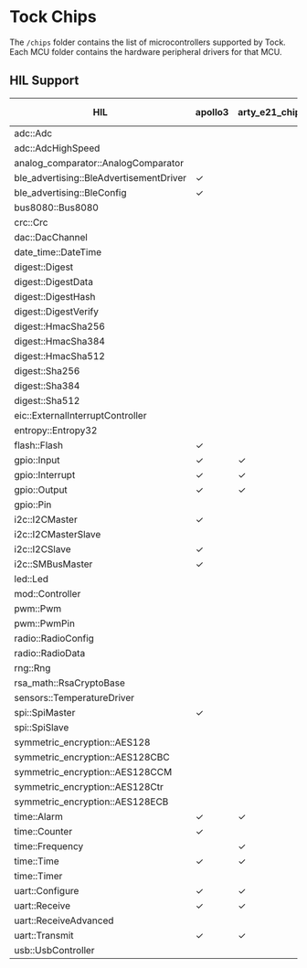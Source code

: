 Tock Chips
==========

The `/chips` folder contains the list of microcontrollers supported by Tock.
Each MCU folder contains the hardware peripheral drivers for that MCU.



HIL Support
-----------

<!--START OF HIL SUPPORT-->

| HIL                                     | apollo3 | arty_e21_chip | e310_g002 | e310_g003 | earlgrey | esp32-c3 | imxrt10xx | litex_vexriscv | lowrisc | msp432 | nrf52832 | nrf52833 | nrf52840 | qemu_rv32_virt_chip | rp2040 | sam4l | segger | stm32f303xc | stm32f401cc | stm32f412g | stm32f429zi | stm32f446re | veer_el2 |
|-----------------------------------------|---------|---------------|-----------|-----------|----------|----------|-----------|----------------|---------|--------|----------|----------|----------|---------------------|--------|-------|--------|-------------|-------------|------------|-------------|-------------|----------|
| adc::Adc                                |         |               |           |           |          |          |           |                |         | ✓      | ✓        | ✓        | ✓        |                     | ✓      | ✓     |        | ✓           | ✓           | ✓          | ✓           | ✓           |          |
| adc::AdcHighSpeed                       |         |               |           |           |          |          |           |                |         | ✓      | ✓        | ✓        | ✓        |                     |        | ✓     |        | ✓           | ✓           | ✓          | ✓           | ✓           |          |
| analog_comparator::AnalogComparator     |         |               |           |           |          |          |           |                |         |        | ✓        | ✓        | ✓        |                     |        | ✓     |        |             |             |            |             |             |          |
| ble_advertising::BleAdvertisementDriver | ✓       |               |           |           |          |          |           |                |         |        | ✓        | ✓        | ✓        |                     |        |       |        |             |             |            |             |             |          |
| ble_advertising::BleConfig              | ✓       |               |           |           |          |          |           |                |         |        | ✓        | ✓        | ✓        |                     |        |       |        |             |             |            |             |             |          |
| bus8080::Bus8080                        |         |               |           |           |          |          |           |                |         |        |          |          |          |                     |        |       |        |             | ✓           | ✓          | ✓           | ✓           |          |
| crc::Crc                                |         |               |           |           |          |          |           |                |         |        |          |          |          |                     |        | ✓     |        |             |             |            |             |             |          |
| dac::DacChannel                         |         |               |           |           |          |          |           |                |         |        |          |          |          |                     |        | ✓     |        |             | ✓           | ✓          | ✓           | ✓           |          |
| date_time::DateTime                     |         |               |           |           |          |          |           |                |         |        |          |          |          |                     | ✓      |       |        |             |             |            | ✓           |             |          |
| digest::Digest                          |         |               |           |           |          |          |           |                | ✓       |        |          |          |          |                     |        |       |        |             |             |            |             |             |          |
| digest::DigestData                      |         |               |           |           |          |          |           |                | ✓       |        |          |          |          |                     |        |       |        |             |             |            |             |             |          |
| digest::DigestHash                      |         |               |           |           |          |          |           |                | ✓       |        |          |          |          |                     |        |       |        |             |             |            |             |             |          |
| digest::DigestVerify                    |         |               |           |           |          |          |           |                | ✓       |        |          |          |          |                     |        |       |        |             |             |            |             |             |          |
| digest::HmacSha256                      |         |               |           |           |          |          |           |                | ✓       |        |          |          |          |                     |        |       |        |             |             |            |             |             |          |
| digest::HmacSha384                      |         |               |           |           |          |          |           |                | ✓       |        |          |          |          |                     |        |       |        |             |             |            |             |             |          |
| digest::HmacSha512                      |         |               |           |           |          |          |           |                | ✓       |        |          |          |          |                     |        |       |        |             |             |            |             |             |          |
| digest::Sha256                          |         |               |           |           |          |          |           |                | ✓       |        |          |          |          |                     |        |       |        |             |             |            |             |             |          |
| digest::Sha384                          |         |               |           |           |          |          |           |                | ✓       |        |          |          |          |                     |        |       |        |             |             |            |             |             |          |
| digest::Sha512                          |         |               |           |           |          |          |           |                | ✓       |        |          |          |          |                     |        |       |        |             |             |            |             |             |          |
| eic::ExternalInterruptController        |         |               |           |           |          |          |           |                |         |        |          |          |          |                     |        | ✓     |        |             |             |            |             |             |          |
| entropy::Entropy32                      |         |               |           |           |          | ✓        |           |                | ✓       |        | ✓        | ✓        | ✓        |                     |        | ✓     |        |             | ✓           | ✓          | ✓           | ✓           |          |
| flash::Flash                            | ✓       |               |           |           |          |          |           |                | ✓       |        | ✓        | ✓        | ✓        |                     |        | ✓     |        | ✓           |             |            |             |             |          |
| gpio::Input                             | ✓       | ✓             | ✓         | ✓         |          | ✓        | ✓         |                | ✓       |        | ✓        | ✓        | ✓        | ✓                   | ✓      | ✓     |        | ✓           | ✓           | ✓          | ✓           | ✓           |          |
| gpio::Interrupt                         | ✓       | ✓             | ✓         | ✓         |          | ✓        | ✓         |                | ✓       | ✓      | ✓        | ✓        | ✓        | ✓                   | ✓      | ✓     |        | ✓           | ✓           | ✓          | ✓           | ✓           |          |
| gpio::Output                            | ✓       | ✓             | ✓         | ✓         |          | ✓        | ✓         |                | ✓       |        | ✓        | ✓        | ✓        | ✓                   | ✓      | ✓     |        | ✓           | ✓           | ✓          | ✓           | ✓           |          |
| gpio::Pin                               |         |               |           |           |          |          |           |                |         |        | ✓        | ✓        | ✓        |                     |        |       |        |             |             |            |             |             |          |
| i2c::I2CMaster                          | ✓       |               |           |           |          |          | ✓         |                | ✓       | ✓      | ✓        | ✓        | ✓        |                     | ✓      | ✓     |        | ✓           | ✓           | ✓          | ✓           | ✓           |          |
| i2c::I2CMasterSlave                     |         |               |           |           |          |          |           |                |         |        | ✓        | ✓        | ✓        |                     |        |       |        |             |             |            |             |             |          |
| i2c::I2CSlave                           | ✓       |               |           |           |          |          |           |                |         |        | ✓        | ✓        | ✓        |                     |        | ✓     |        |             |             |            |             |             |          |
| i2c::SMBusMaster                        | ✓       |               |           |           |          |          |           |                |         |        |          |          |          |                     |        |       |        |             |             |            |             |             |          |
| led::Led                                |         |               |           |           |          |          |           | ✓              |         |        |          |          |          |                     |        |       |        |             |             |            |             |             |          |
| mod::Controller                         |         |               |           |           |          |          |           |                |         |        |          |          |          |                     |        | ✓     |        |             | ✓           | ✓          | ✓           | ✓           |          |
| pwm::Pwm                                |         |               |           |           |          |          |           |                |         |        | ✓        | ✓        | ✓        |                     | ✓      |       |        |             |             |            |             |             |          |
| pwm::PwmPin                             |         |               |           |           |          |          |           |                |         |        |          |          |          |                     | ✓      |       |        |             |             |            |             |             |          |
| radio::RadioConfig                      |         |               |           |           |          |          |           |                |         |        |          |          | ✓        |                     |        |       |        |             |             |            |             |             |          |
| radio::RadioData                        |         |               |           |           |          |          |           |                |         |        |          |          | ✓        |                     |        |       |        |             |             |            |             |             |          |
| rng::Rng                                |         |               |           |           |          |          |           |                |         |        |          |          |          | ✓                   |        |       |        |             |             |            |             |             |          |
| rsa_math::RsaCryptoBase                 |         |               |           |           |          |          |           |                | ✓       |        |          |          |          |                     |        |       |        |             |             |            |             |             |          |
| sensors::TemperatureDriver              |         |               |           |           |          |          |           |                |         |        | ✓        | ✓        | ✓        |                     |        |       |        |             |             |            |             |             |          |
| spi::SpiMaster                          | ✓       |               |           |           |          |          |           |                | ✓       |        | ✓        | ✓        | ✓        |                     | ✓      | ✓     |        | ✓           | ✓           | ✓          | ✓           | ✓           |          |
| spi::SpiSlave                           |         |               |           |           |          |          |           |                |         |        |          |          |          |                     |        | ✓     |        |             |             |            |             |             |          |
| symmetric_encryption::AES128            |         |               |           |           | ✓        |          |           |                |         |        | ✓        | ✓        | ✓        |                     |        | ✓     |        |             |             |            |             |             |          |
| symmetric_encryption::AES128CBC         |         |               |           |           | ✓        |          |           |                |         |        | ✓        | ✓        | ✓        |                     |        | ✓     |        |             |             |            |             |             |          |
| symmetric_encryption::AES128CCM         |         |               |           |           |          |          |           |                |         |        | ✓        | ✓        | ✓        |                     |        |       |        |             |             |            |             |             |          |
| symmetric_encryption::AES128Ctr         |         |               |           |           | ✓        |          |           |                |         |        | ✓        | ✓        | ✓        |                     |        | ✓     |        |             |             |            |             |             |          |
| symmetric_encryption::AES128ECB         |         |               |           |           | ✓        |          |           |                |         |        | ✓        | ✓        | ✓        |                     |        | ✓     |        |             |             |            |             |             |          |
| time::Alarm                             | ✓       | ✓             | ✓         | ✓         | ✓        | ✓        | ✓         |                |         | ✓      | ✓        | ✓        | ✓        | ✓                   | ✓      | ✓     | ✓      | ✓           | ✓           | ✓          | ✓           | ✓           |          |
| time::Counter                           | ✓       |               |           |           | ✓        | ✓        |           |                |         | ✓      | ✓        | ✓        | ✓        |                     |        | ✓     |        | ✓           | ✓           | ✓          | ✓           | ✓           |          |
| time::Frequency                         |         | ✓             | ✓         | ✓         | ✓        | ✓        | ✓         | ✓              |         | ✓      |          |          |          | ✓                   |        |       |        |             |             |            |             |             |          |
| time::Time                              | ✓       | ✓             | ✓         | ✓         | ✓        | ✓        | ✓         | ✓              |         | ✓      | ✓        | ✓        | ✓        | ✓                   | ✓      | ✓     |        | ✓           | ✓           | ✓          | ✓           | ✓           |          |
| time::Timer                             |         |               |           |           |          |          |           | ✓              |         |        |          |          |          |                     |        |       |        |             |             |            |             |             |          |
| uart::Configure                         | ✓       | ✓             | ✓         | ✓         | ✓        | ✓        | ✓         | ✓              | ✓       | ✓      | ✓        | ✓        | ✓        | ✓                   | ✓      | ✓     | ✓      | ✓           | ✓           | ✓          | ✓           | ✓           | ✓        |
| uart::Receive                           | ✓       | ✓             | ✓         | ✓         |          | ✓        | ✓         | ✓              | ✓       | ✓      | ✓        | ✓        | ✓        | ✓                   | ✓      | ✓     | ✓      | ✓           | ✓           | ✓          | ✓           | ✓           | ✓        |
| uart::ReceiveAdvanced                   |         |               |           |           |          |          |           |                | ✓       |        |          |          |          |                     |        | ✓     |        |             |             |            |             |             |          |
| uart::Transmit                          | ✓       | ✓             | ✓         | ✓         |          | ✓        | ✓         | ✓              | ✓       | ✓      | ✓        | ✓        | ✓        | ✓                   | ✓      | ✓     | ✓      | ✓           | ✓           | ✓          | ✓           | ✓           | ✓        |
| usb::UsbController                      |         |               |           |           |          |          |           |                | ✓       |        | ✓        | ✓        | ✓        |                     | ✓      | ✓     |        |             |             |            |             |             |          |

<!--END OF HIL SUPPORT-->


